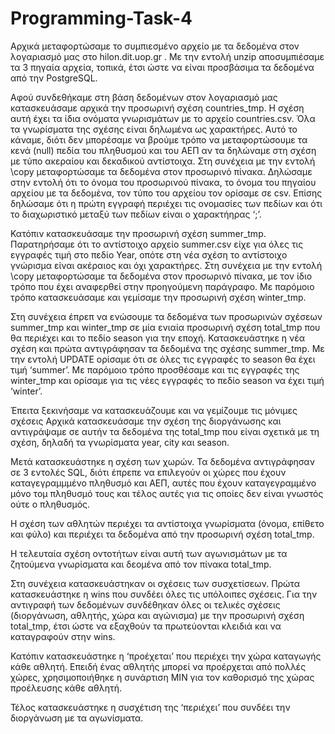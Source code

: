 # Programming-Task-4
Αρχικά μεταφορτώσαμε το συμπιεσμένο αρχείο με τα δεδομένα στον λογαριασμό μας στο hilon.dit.uop.gr . Με την εντολή unzip αποσυμπιέσαμε τα 3 πηγαία αρχεία, τοπικά, έτσι ώστε να είναι προσβάσιμα τα δεδομένα από την PostgreSQL.

Αφού συνδεθήκαμε στη βάση δεδομένων στον λογαριασμό μας κατασκευάσαμε αρχικά την προσωρινή σχέση countries_tmp. Η σχέση αυτή έχει τα ίδια ονόματα γνωρισμάτων με το αρχείο countries.csv. Όλα τα γνωρίσματα της σχέσης είναι δηλωμένα ως χαρακτήρες. Αυτό το κάναμε, διότι δεν μπορέσαμε να βρούμε τρόπο να μεταφορτώσουμε τα κενά (null) πεδία του πληθυσμού και του ΑΕΠ αν τα δηλώναμε στη σχέση με τύπο ακεραίου και δεκαδικού αντίστοιχα. Στη συνέχεια με την εντολή \copy μεταφορτώσαμε τα δεδομένα στον προσωρινό πίνακα. Δηλώσαμε στην εντολή ότι το όνομα του προσωρινού πίνακα, το όνομα του πηγαίου αρχείου με τα δεδομένα, τον τύπο του αρχείου τον ορίσαμε σε csv. Επίσης δηλώσαμε ότι η πρώτη εγγραφή περιέχει τις ονομασίες των πεδίων και ότι το διαχωριστικό μεταξύ των πεδίων είναι ο χαρακτήηρας ‘;’.

Κατόπιν κατασκευάσαμε την προσωρινή σχέση summer_tmp. Παρατηρήσαμε ότι το αντίστοιχο αρχείο summer.csv είχε για όλες τις εγγραφές τιμή στο πεδίο Year, οπότε στη νέα σχέση το αντίστοιχο γνώρισμα είναι ακέραιος και όχι χαρακτήρες. Στη συνέχεια με την εντολή \copy μεταφορτώσαμε τα δεδομένα στον προσωρινό πίνακα, με τον ίδιο τρόπο που έχει αναφερθεί στην προηγούμενη παράγραφο. Με παρόμοιo τρόπο κατασκευάσαμε και γεμίσαμε την προσωρινή σχέση winter_tmp.

Στη συνέχεια έπρεπ να ενώσουμε τα δεδομένα των προσωρινών σχέσεων summer_tmp και winter_tmp σε μία ενιαία προσωρινή σχέση total_tmp που θα περιέχει και το πεδίο season για την εποχή. Κατασκευάστηκε η νέα σχέση και πρώτα αντιγράφησαν τα δεδομένα της σχέσης summer_tmp. Με την εντολή UPDATE ορίσαμε ότι σε όλες τις εγγραφές το season θα έχει τιμή ‘summer’. Με παρόμοιο τρόπο προσθέσαμε και τις εγγραφές της winter_tmp και ορίσαμε για τις νέες εγγραφές το πεδίο season να έχει τιμή ‘winter’.

Έπειτα ξεκινήσαμε να κατασκευάζουμε και να γεμίζουμε τις μόνιμες σχέσεις Αρχικά κατασκευάσαμε την σχέση της διοργάνωσης και αντιγράψαμε σε αυτήν τα δεδομένα της total_tmp που είναι σχετικά με τη σχέση, δηλαδή τα γνωρίσματα year, city και season.

Μετά κατασκευάστηκε η σχέση των χωρών. Τα δεδομένα αντιγράφησαν σε 3 εντολές SQL, διότι έπρεπε να επιλεγούν οι χώρες που έχουν καταγεγραμμμένο πληθυσμό και ΑΕΠ, αυτές που έχουν καταγεγραμμένο μόνο τομ πληθυσμό τους και τέλος αυτές για τις οποίες δεν είναι γνωστός ούτε ο πληθυσμός.

Η σχέση των αθλητών περιέχει τα αντίστοιχα γνωρίσματα (όνομα, επίθετο και φύλο) και περιέχει τα δεδομένα από την προσωρινή σχέση total_tmp.

Η τελευταία σχέση οντοτήτων είναι αυτή των αγωνισμάτων με τα ζητούμενα γνωρίσματα και δεομένα από τον πίνακα total_tmp.

Στη συνέχεια κατασκευάστηκαν οι σχέσεις των συσχετίσεων. Πρώτα κατασκευάστηκε η wins που συνδέει όλες τις υπόλοιπες σχέσεις. Για την αντιγραφή των δεδομένων συνδέθηκαν όλες οι τελικές σχέσεις (διοργάνωση, αθλητής, χώρα και αγώνισμα) με την προσωρινή σχέση total_tmp, έτσι ώστε να εξαχθούν τα πρωτεύονται κλειδιά και να καταγραφούν στην wins.

Κατόπιν κατασκευάστηκε η ‘προέχεται’ που περιέχει την χώρα καταγωγής κάθε αθλητή. Επειδή ένας αθλητής μπορεί να προέρχεται από πολλές χώρες, χρησιμοποιήθηκε η συνάρτιση ΜΙΝ για τον καθορισμό της χώρας προέλευσης κάθε αθλητή.

Τέλος κατασκευάστηκε η συσχέτιση της ‘περιέχει’ που συνδέει την διοργάνωση με τα αγωνίσματα.
